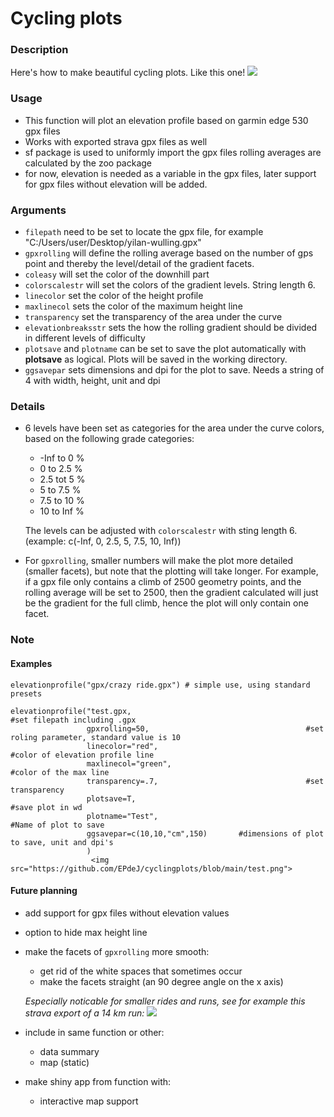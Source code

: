 # Cycling plots

### Description
Here's how to make beautiful cycling plots. Like this one!
<img src="https://github.com/EPdeJ/cyclingplots/blob/main/Yilan-Wulling.png">

### Usage
 
- This function will plot an elevation profile based on garmin edge 530 gpx files
- Works with exported strava gpx files as well
- sf package is used to uniformly import the gpx files rolling averages are calculated by the zoo package
- for now, elevation is needed as a variable in the gpx files, later support for gpx files without elevation will be added. 
 
### Arguments
- `filepath` need to be set to locate the gpx file, for example "C:/Users/user/Desktop/yilan-wulling.gpx"
- `gpxrolling` will define the rolling average based on the number of gps point and thereby the level/detail of the gradient facets. 
- `coleasy` will set the color of the downhill part
- `colorscalestr` will set the colors of the gradient levels. String length 6.
- `linecolor` set the color of the height profile
- `maxlinecol` sets the color of the maximum height line 
- `transparency` set the transparency of the area under the curve
- `elevationbreaksstr` sets the how the rolling gradient should be divided in different levels of difficulty
- `plotsave` and `plotname` can be set to save the plot automatically with **plotsave** as logical. Plots will be saved in the working directory.
- `ggsavepar` sets dimensions and dpi for the plot to save. Needs a string of 4 with width, height, unit and dpi

### Details
- 6 levels have been set as categories for the area under the curve colors, based on the following grade categories:
  - -Inf to 0 %
  - 0 to 2.5 %
  - 2.5 tot 5 %
  - 5 to 7.5 %
  - 7.5 to 10 %
  - 10 to Inf %
  
  The levels can be adjusted with `colorscalestr` with sting length 6. (example: c(-Inf, 0, 2.5, 5, 7.5, 10, Inf))
- For `gpxrolling`, smaller numbers will  make the plot more detailed (smaller facets), but note that the plotting will take longer. For example, if a gpx file only contains a climb of 2500 geometry points, and the rolling average will be set to 2500, then the gradient calculated will just be the gradient for the full climb, hence the plot will only contain one facet. 

### Note

#### Examples

```{r elevation-plot, dev='png',message=FALSE}
elevationprofile("gpx/crazy ride.gpx") # simple use, using standard presets 

elevationprofile("test.gpx,                                        #set filepath including .gpx
                 gpxrolling=50,                                   #set roling parameter, standard value is 10
                 linecolor="red",                                 #color of elevation profile line
                 maxlinecol="green",                              #color of the max line
                 transparency=.7,                                 #set transparency
                 plotsave=T,                                      #save plot in wd
                 plotname="Test",                                 #Name of plot to save
                 ggsavepar=c(10,10,"cm",150)       #dimensions of plot to save, unit and dpi's
                 )
                  <img src="https://github.com/EPdeJ/cyclingplots/blob/main/test.png">
```

#### Future planning
- add support for gpx files without elevation values
- option to hide max height line
- make the facets of `gpxrolling` more smooth:
  - get rid of the white spaces that sometimes occur
  - make the facets straight (an 90 degree angle on the x axis)
  
  *Especially noticable for smaller rides and runs, see for example this strava export of a 14 km run:*
  <img src="https://github.com/EPdeJ/cyclingplots/blob/main/strava run.png">
- include in same function or other:
  - data summary
  - map (static)
- make shiny app from function with:
  - interactive map support


